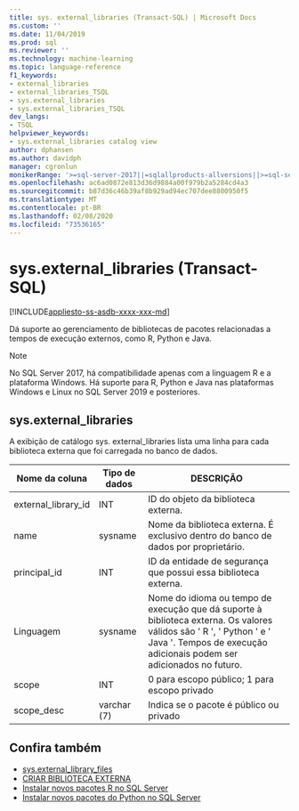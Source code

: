 ```yaml
---
title: sys. external_libraries (Transact-SQL) | Microsoft Docs
ms.custom: ''
ms.date: 11/04/2019
ms.prod: sql
ms.reviewer: ''
ms.technology: machine-learning
ms.topic: language-reference
f1_keywords:
- external_libraries
- external_libraries_TSQL
- sys.external_libraries
- sys.external_libraries_TSQL
dev_langs:
- TSQL
helpviewer_keywords:
- sys.external_libraries catalog view
author: dphansen
ms.author: davidph
manager: cgronlun
monikerRange: '>=sql-server-2017||=sqlallproducts-allversions||>=sql-server-linux-2017||=azuresqldb-mi-current'
ms.openlocfilehash: ac6ad0872e813d36d9884a00f979b2a5284cd4a3
ms.sourcegitcommit: b87d36c46b39af8b929ad94ec707dee8800950f5
ms.translationtype: MT
ms.contentlocale: pt-BR
ms.lasthandoff: 02/08/2020
ms.locfileid: "73536165"
---
```

# <a name="sysexternal_libraries-transact-sql"></a>sys.external_libraries (Transact-SQL)  
[!INCLUDE[appliesto-ss-asdb-xxxx-xxx-md](../../includes/appliesto-ss-asdb-xxxx-xxx-md.md)]

Dá suporte ao gerenciamento de bibliotecas de pacotes relacionadas a tempos de execução externos, como R, Python e Java.

> [!NOTE]
> No SQL Server 2017, há compatibilidade apenas com a linguagem R e a plataforma Windows. Há suporte para R, Python e Java nas plataformas Windows e Linux no SQL Server 2019 e posteriores.

## <a name="sysexternal_libraries"></a>sys.external_libraries

A exibição de catálogo sys. external_libraries lista uma linha para cada biblioteca externa que foi carregada no banco de dados.

|Nome da coluna |Tipo de dados | DESCRIÇÃO|
|------|------|------|
|external_library_id |INT | ID do objeto da biblioteca externa. |
|name |sysname |Nome da biblioteca externa. É exclusivo dentro do banco de dados por proprietário.|
|principal_id |INT |ID da entidade de segurança que possui essa biblioteca externa. |
|Linguagem | sysname | Nome do idioma ou tempo de execução que dá suporte à biblioteca externa. Os valores válidos são ' R ', ' Python ' e ' Java '. Tempos de execução adicionais podem ser adicionados no futuro.|
|scope |INT |0 para escopo público; 1 para escopo privado |  
|scope_desc |varchar (7) |Indica se o pacote é público ou privado|

## <a name="see-also"></a>Confira também  

+ [sys.external_library_files](sys-external-library-files-transact-sql.md)  
+ [CRIAR BIBLIOTECA EXTERNA](../../t-sql/statements/create-external-library-transact-sql.md)  
+ [Instalar novos pacotes R no SQL Server](../../advanced-analytics/r/install-additional-r-packages-on-sql-server.md)  
+ [Instalar novos pacotes do Python no SQL Server](../../advanced-analytics/python/install-additional-python-packages-on-sql-server.md)  